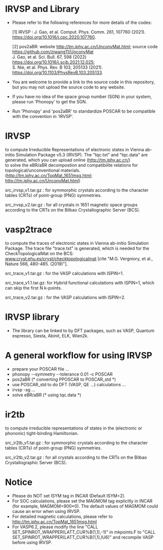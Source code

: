 # IRVSP and Library
* Please refer to the following references for more details of the codes:
     
     [1] IRVSP  :   J. Gao, et al. Comput. Phys. Comm. 261, 107760 (2021). https://doi.org/10.1016/j.cpc.2020.107760.
     
     [2] pos2aBR:  website http://tm.iphy.ac.cn/UnconvMat.html; source code https://github.com/zjwang11/UnconvMat </br>
       J. Gao, et al. Sci. Bull. 67, 598 (2022) https://doi.org/10.1016/j.scib.2021.12.025; </br>S. Nie, et al. Phys. Rev. B 103, 205133 (2021). https://doi.org/10.1103/PhysRevB.103.205133.

* You are welcome to provide a link to the source code in this repository, but you may not upload the source code to any website.

* If you have no idea of the space group number (SGN) in your system, please run 'Phonopy' to get the SGN.

* Run 'Phonopy' and 'pos2aBR' to standardize POSCAR to be compatible with the convention in 'IRVSP'.

# IRVSP
to compute Irreducible Representations of electronic states in Vienna ab-initio Simulation Package v5.3 (IRVSP).
The "tqc.txt" and "tqc.data" are generated, which you can upload online (http://tm.iphy.ac.cn/) </br>
to solve the eBR/aBR decompostion and compatibilite relations for topological/unconventional materials.</br>
(http://tm.iphy.ac.cn/TopMat_1651msg.html; http://tm.iphy.ac.cn/UnconvMat.html)

src_irvsp_v1.tar.gz : for symmorphic crystals 
                      according to the character tables (CRTs) of point-group (PNG) symmetries.

src_irvsp_v2.tar.gz : for all crystals in 1651 magnetic space groups
                      according to the CRTs on the Bilbao Crystallographic Server (BCS).


# vasp2trace
to compute the traces of electronic states in Vienna ab-initio Simulation Package.
The trace file "trace.txt" is generated, which is needed for the CheckTopologicalMat 
on the BCS: www.cryst.ehu.es/cryst/checktopologicalmat
[cite "M.G. Vergniory, et al., Nature 566, 480-485. (2019)"].

src_trace_v1.tar.gz  : for the VASP calculations with ISPIN=1.

src_trace_v1.1.tar.gz: for Hybrid functional calculations with ISPIN=1, 
                       which can skip the first N k-points.

src_trace_v2.tar.gz  : for the VASP calculations with ISPIN=2.


# IRVSP library 
* The library can be linked to by DFT packages, such as VASP, Quantum espresso, Siesta, Abinit, ELK, Wien2k.

# A general workflow for using IRVSP
* prepare your POSCAR file ...
* phonopy --symmetry --tolerance 0.01 -c POSCAR
* pos2aBR (* converting PPOSCAR to POSCAR_std *)
* use POSCAR_std to do DFT (VASP, QE ...) calculations ...
* irvsp -sg ...
* solve eBR/aBR (* using tqc.data *)

# ir2tb
to compute irreducible representations of states in the (electronic or phononic) tight-binding Hamiltonian.

src_ir2tb_v1.tar.gz : for symmorphic crystals 
                      according to the character tables (CRTs) of point-group (PNG) symmetries.

src_ir2tb_v2.tar.gz : for all crystals 
                      according to the CRTs on the Bilbao Crystallographic Server (BCS).

# Notice
* Please do NOT set ISYM tag in INCAR (Default ISYM=2).
* For SOC calculations, please set the MAGMOM tag explicitly in INCAR (for example, MAGMOM=900\*0). The default values of MAGMOM could cause an error when using IRVSP.
* For detailed magnetic calculations, please refer to http://tm.iphy.ac.cn/TopMat_1651msg.html
* For VASP6.2, please modify the line "CALL SET_SPINROT_WRAPPER(LATT_CUR%B(1,1),-1)" in mkpoints.F to "CALL SET_SPINROT_WRAPPER(LATT_CUR%B(1,1),IU6)" and recompile VASP before using IRVSP.

